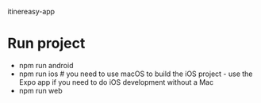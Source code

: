 itinereasy-app

# Run project
- npm run android
- npm run ios # you need to use macOS to build the iOS project - use the Expo app if you need to do iOS development without a Mac
- npm run web
